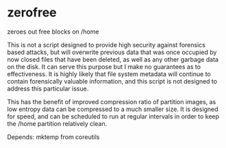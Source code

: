 # zerofree
zeroes out free blocks on /home

This is not a script designed to provide high security against forensics based attacks, but will overwrite
previous data that was once occupied by now closed files that have been deleted, as well as any other garbage data
on the disk. It can serve this purpose but I make no guarantees as to effectiveness. It is highly likely that file
system metadata will continue to contain forensically valuable information, and this script is not designed to
address this particular issue.

This has the benefit of improved compression ratio of partition images, as low entropy data can be compressed to a
much smaller size. It is designed for speed, and can be scheduled to run at regular intervals in order to
keep the /home partition relatively clean.

Depends:
  mktemp from coreutils
